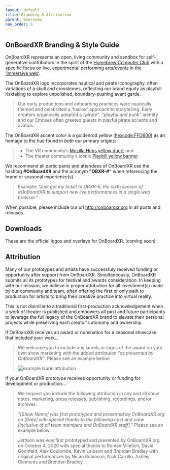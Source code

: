 ```yaml
---
layout: default
title: Branding & Attribution
parent: Overview
nav_order: 5
---
```


## OnBoardXR Branding & Style Guide
OnBoardXR represents an open, living community and sandbox for self-generative contributors in the spirit of the [Homebrew Computer Club]( https://en.wikipedia.org/wiki/Homebrew_Computer_Club) with a specific focus on live, experimental performing arts/events in the [‘immersive web’](). 

The OnBoardXR logo incorporates nautical and pirate iconography, often variations of a skull and crossbones, reflecting our brand equity as playfull risktaking to explore unpolished, boundary-pushing avant garde. 
> Our early productions and onboarding practices were nautically themed and celebrated a ‘hacker’ approach to storytelling. Early creators organically adopted a *“pirate”*, *"playful and punk"* identity and our Emcees often greeted guests in playful pirate accents and avatars. 

The OnBoardXR accent color is a goldenrod yellow ([hexcode:FFD600](https://encycolorpedia.com/ffd600)) as an homage to the hue found in *both* our primary origins: 
> - The VR community’s [Mozilla Hubs yellow duck](https://hubs.mozilla.com/docs/hubs-cloud-branding.html); and 
> - The theater community’s iconic [Playbill yellow banner](https://playbill.com/article/how-to-build-your-own-custom-playbill-program-with-playbillder). 

We recommend all participants and attendees of OnBoardXR use the hashtag **#OnBoardXR** and the acronym **"OBXR-#"** when referencing the brand or seasonal experience(s). 
> Example: *"Just got my ticket to OBXR-6, the sixth season of #OnBoardXR to support new live performances in a single web browser."*

When possible, please include our url http://onboardxr.org in all posts and releases.

## Downloads
These are the official logos and overlays for OnBoardXR. (coming soon)

## Attribution
Many of our prototypes and artists have successfuly received funding or opportunity after support from OnBoardXR. Simultaneously, OnBoardXR submits all its prototypes for festival and awards consideration. In keeping with our mission, we believe in proper attribution for all investment(s) made by our community and team, often offering the first or only path to production for artists to bring their creative practice into virtual reality. 

This is not disimilar to a traditional first-production acknowledgement when a work of theater is published and empowers all past and future participants to leverage the full legacy of the OnBoardXR brand to elevate their personal projects while preserving each creator's atonomy and ownership. 

If OnBoardXR receives an award or nomination for a seasonal showcase that included your work...  
>We welcome you to include any laurels or logos of the award on your own show marketing with the added attribtuion *"as presented by OnBoardXR"*. Please see an example below:
>
> ![example laurel attribution](https://futurestages.github.io/OnBoardXR_Landing_Page)

If your OnBoardXR prototype receives opportunity or funding for development or production... 
>We request you include the following attribution in any and all show notes, marketing, press releases, publishing, recordings, and/or archives. 
>
>*"[Show Name] was first prototyped and presented by OnBoardXR.org on [Date] with special thanks to the following cast and crew [inclusive of all team members and OnBoardXR staff]."* Please see an example below:
>
>*Jettison* was was first prototyped and presented by OnBoardXR.org on October 4, 2020 with special thanks to Roman Miletich, David Gochfeld, Alex Coulombe, Kevin Laibson and Brendan Bradley with original performances by Nican Robinson, Nick Carrillo, Ashley Clements and Brendan Bradley.
